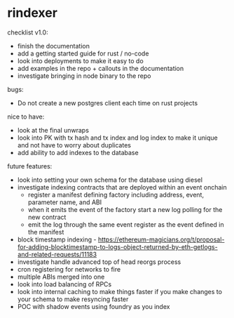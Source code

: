 # rindexer

checklist v1.0:
- finish the documentation
- add a getting started guide for rust / no-code
- look into deployments to make it easy to do
- add examples in the repo + callouts in the documentation
- investigate bringing in node binary to the repo

bugs:
- Do not create a new postgres client each time on rust projects

nice to have:
- look at the final unwraps
- look into PK with tx hash and tx index and log index to make it unique and not have to worry about duplicates
- add ability to add indexes to the database

future features:
- look into setting your own schema for the database using diesel
- investigate indexing contracts that are deployed within an event onchain
  - register a manifest defining factory including address, event, parameter name, and ABI
  - when it emits the event of the factory start a new log polling for the new contract
  - emit the log through the same event register as the event defined in the manifest
- block timestamp indexing - https://ethereum-magicians.org/t/proposal-for-adding-blocktimestamp-to-logs-object-returned-by-eth-getlogs-and-related-requests/11183
- investigate handle advanced top of head reorgs process
- cron registering for networks to fire
- multiple ABIs merged into one
- look into load balancing of RPCs
- look into internal caching to make things faster if you make changes to your schema to make resyncing faster
- POC with shadow events using foundry as you index

